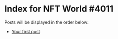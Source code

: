 # Index for NFT World #4011
Posts will be displayed in the order below:

- [Your first post](./001-first.md)

